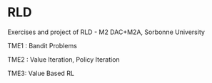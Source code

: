 # RLD
Exercises and project of RLD - M2 DAC+M2A, Sorbonne University

TME1 : Bandit Problems

TME2 : Value Iteration, Policy Iteration 

TME3: Value Based RL
